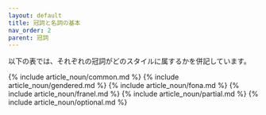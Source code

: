 ```yaml
---
layout: default
title: 冠詞と名詞の基本
nav_order: 2
parent: 冠詞
---
```


以下の表では、それぞれの冠詞がどのスタイルに属するかを併記しています。

{% include article_noun/common.md %}
{% include article_noun/gendered.md %}
{% include article_noun/fona.md %}
{% include article_noun/franel.md %}
{% include article_noun/partial.md %}
{% include article_noun/optional.md %}
